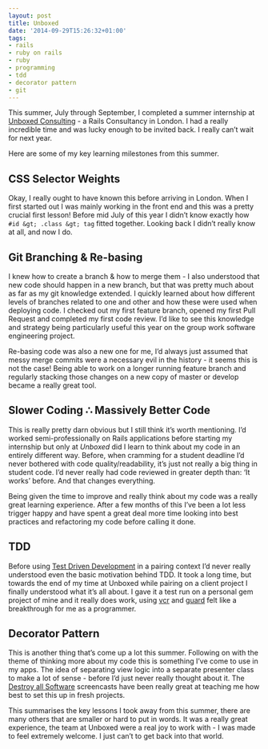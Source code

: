 ```yaml
---
layout: post
title: Unboxed
date: '2014-09-29T15:26:32+01:00'
tags:
- rails
- ruby on rails
- ruby
- programming
- tdd
- decorator pattern
- git
---
```

This summer, July through September, I completed a summer internship at [Unboxed Consulting](http://www.unboxedconsulting.com) - a Rails Consultancy in London. I had a really incredible time and was lucky enough to be invited back. I really can’t wait for next year.

Here are some of my key learning milestones from this summer.

## CSS Selector Weights
Okay, I really ought to have known this before arriving in London. When I first started out I was mainly working in the front end and this was a pretty crucial first lesson! Before mid July of this year I didn’t know exactly how `#id &gt; .class &gt; tag` fitted together. Looking back I didn’t really know at all, and now I do.

## Git Branching &amp; Re-basing
I knew how to create a branch &amp; how to merge them - I also understood that new code should happen in a new branch, but that was pretty much about as far as my git knowledge extended. I quickly learned about how different levels of branches related to one and other and how these were used when deploying code. I checked out my first feature branch, opened my first Pull Request and completed my first code review. I’d like to see this knowledge and strategy being particularly useful this year on the group work software engineering project.

Re-basing code was also a new one for me, I’d always just assumed that messy merge commits were a necessary evil in the history - it seems this is not the case! Being able to work on a longer running feature branch and regularly stacking those changes on a new copy of master or develop became a really great tool.

## Slower Coding ∴ Massively Better Code
This is really pretty darn obvious but I still think it’s worth mentioning. I’d worked semi-professionally on Rails applications before starting my internship but only at _Unboxed_ did I learn to think about my code in an entirely different way. Before, when cramming for a student deadline I’d never bothered with code quality/readability, it’s just not really a big thing in student code. I’d never really had code reviewed in greater depth than: ‘It works’ before. And that changes everything.

Being given the time to improve and really think about my code was a really great learning experience. After a few months of this I’ve been a lot less trigger happy and have spent a great deal more time looking into best practices and refactoring my code before calling it done.

## TDD
Before using [Test Driven Development](http://en.wikipedia.org/wiki/Test-driven_development) in a pairing context I’d never really understood even the basic motivation behind TDD. It took a long time, but towards the end of my time at Unboxed while pairing on a client project I finally understood what it’s all about. I gave it a test run on a personal gem project of mine and it really does work, using [vcr](https://github.com/vcr/vcr) and [guard](https://github.com/guard/guard) felt like a breakthrough for me as a programmer.

## Decorator Pattern
This is another thing that’s come up a lot this summer. Following on with the theme of thinking more about my code this is something I’ve come to use in my apps. The idea of separating view logic into a separate presenter class to make a lot of sense - before I’d just never really thought about it. The [Destroy all Software](https://www.destroyallsoftware.com/screencasts) screencasts have been really great at teaching me how best to set this up in fresh projects.

This summarises the key lessons I took away from this summer, there are many others that are smaller or hard to put in words. It was a really great experience, the team at Unboxed were a real joy to work with - I was made to feel extremely welcome. I just can’t to get back into that world.

